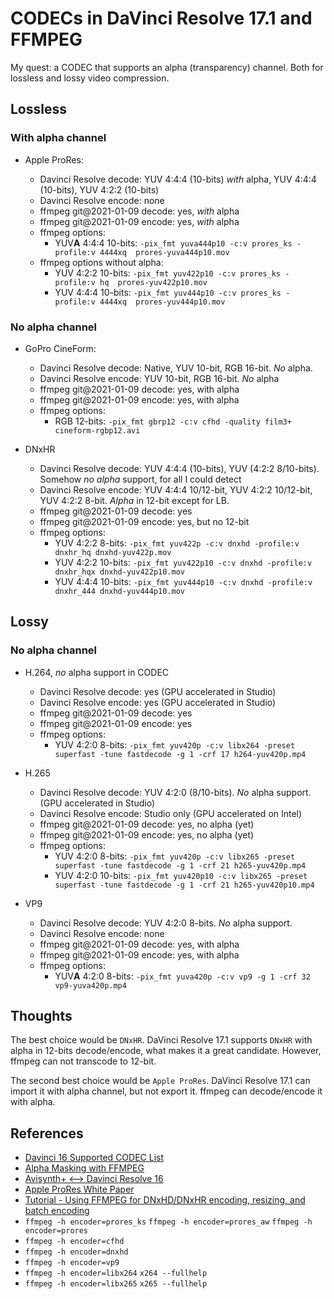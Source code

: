 # CODECs in DaVinci Resolve 17.1 and FFMPEG

My quest: a CODEC that supports an alpha (transparency) channel.  Both for lossless and lossy video compression.

## Lossless

### With alpha channel

* Apple ProRes:

    * Davinci Resolve decode: YUV 4:4:4 (10-bits) *with* alpha, YUV 4:4:4 (10-bits), YUV 4:2:2 (10-bits)
    * Davinci Resolve encode: none
    * ffmpeg git@2021-01-09 decode: yes, *with* alpha
    * ffmpeg git@2021-01-09 encode: yes, *with* alpha
    * ffmpeg options:
      * YUV**A** 4:4:4 10-bits: `-pix_fmt yuva444p10 -c:v prores_ks -profile:v 4444xq  prores-yuva444p10.mov`
    * ffmpeg options without alpha:
      * YUV 4:2:2 10-bits: `-pix_fmt yuv422p10 -c:v prores_ks -profile:v hq  prores-yuv422p10.mov`
      * YUV 4:4:4 10-bits: `-pix_fmt yuv444p10 -c:v prores_ks -profile:v 4444xq  prores-yuv444p10.mov`

### No alpha channel

* GoPro CineForm:

   * Davinci Resolve decode: Native, YUV 10-bit, RGB 16-bit. *No* alpha. 
   * Davinci Resolve encode: YUV 10-bit, RGB 16-bit. *No* alpha
   * ffmpeg git@2021-01-09 decode: yes, with alpha
   * ffmpeg git@2021-01-09 encode: yes, with alpha
   * ffmpeg options:
      * RGB 12-bits: `-pix_fmt gbrp12 -c:v cfhd -quality film3+ cineform-rgbp12.avi`

* DNxHR

   * Davinci Resolve decode: YUV 4:4:4 (10-bits), YUV (4:2:2 8/10-bits). Somehow *no alpha* support, for all I could detect
   * Davinci Resolve encode: YUV 4:4:4 10/12-bit, YUV 4:2:2 10/12-bit, YUV 4:2:2 8-bit.  *Alpha* in 12-bit except for LB.
   * ffmpeg git@2021-01-09 decode: yes
   * ffmpeg git@2021-01-09 encode: yes, but no 12-bit
   * ffmpeg options:
      * YUV 4:2:2 8-bits: `-pix_fmt yuv422p -c:v dnxhd -profile:v dnxhr_hq dnxhd-yuv422p.mov`
      * YUV 4:2:2 10-bits: `-pix_fmt yuv422p10 -c:v dnxhd -profile:v dnxhr_hqx dnxhd-yuv422p10.mov`
      * YUV 4:4:4 10-bits: `-pix_fmt yuv444p10 -c:v dnxhd -profile:v dnxhr_444 dnxhd-yuv444p10.mov`

## Lossy

### No alpha channel

* H.264, *no* alpha support in CODEC

   * Davinci Resolve decode: yes (GPU accelerated in Studio)
   * Davinci Resolve encode: yes (GPU accelerated in Studio)
   * ffmpeg git@2021-01-09 decode: yes
   * ffmpeg git@2021-01-09 encode: yes
   * ffmpeg options:
      * YUV 4:2:0 8-bits: `-pix_fmt yuv420p -c:v libx264 -preset superfast -tune fastdecode -g 1 -crf 17 h264-yuv420p.mp4`

* H.265

   * Davinci Resolve decode: YUV 4:2:0 (8/10-bits). *No* alpha support. (GPU accelerated in Studio)
   * Davinci Resolve encode: Studio only (GPU accelerated on Intel)
   * ffmpeg git@2021-01-09 decode: yes, no alpha (yet)
   * ffmpeg git@2021-01-09 encode: yes, no alpha (yet)
   * ffmpeg options:
      * YUV 4:2:0 8-bits: `-pix_fmt yuv420p -c:v libx265 -preset superfast -tune fastdecode -g 1 -crf 21 h265-yuv420p.mp4`
      * YUV 4:2:0 10-bits: `-pix_fmt yuv420p10 -c:v libx265 -preset superfast -tune fastdecode -g 1 -crf 21 h265-yuv420p10.mp4`

* VP9

   * Davinci Resolve decode: YUV 4:2:0 8-bits. *No* alpha support.
   * Davinci Resolve encode: none
   * ffmpeg git@2021-01-09 decode: yes, with alpha
   * ffmpeg git@2021-01-09 encode: yes, with alpha
   * ffmpeg options:
      * YUV**A** 4:2:0 8-bits: `-pix_fmt yuva420p -c:v vp9 -g 1 -crf 32 vp9-yuva420p.mp4`

## Thoughts

The best choice would be `DNxHR`.  DaVinci Resolve 17.1 supports `DNxHR` with alpha in 12-bits decode/encode, what makes it a great candidate.  However, ffmpeg can not transcode to 12-bit.

The second best choice would be `Apple ProRes`.  DaVinci Resolve 17.1 can import it with alpha channel, but not export it.  ffmpeg can decode/encode it with alpha.

## References

* [Davinci 16 Supported CODEC List](https://documents.blackmagicdesign.com/SupportNotes/DaVinci_Resolve_16_Supported_Codec_List.pdf)
* [Alpha Masking with FFMPEG](https://curiosalon.github.io/blog/ffmpeg-alpha-masking/)
* [Avisynth+ <--> Davinci Resolve 16](https://forum.doom9.org/showthread.php?t=176877)
* [Apple ProRes White Paper](https://www.apple.com/final-cut-pro/docs/Apple_ProRes_White_Paper.pdf)
* [Tutorial - Using FFMPEG for DNxHD/DNxHR encoding, resizing, and batch encoding](http://macilatthefront.blogspot.com/2018/12/tutorial-using-ffmpeg-for-dnxhddnxhr.html)
* `ffmpeg -h encoder=prores_ks` `ffmpeg -h encoder=prores_aw` `ffmpeg -h encoder=prores`
* `ffmpeg -h encoder=cfhd`
* `ffmpeg -h encoder=dnxhd`
* `ffmpeg -h encoder=vp9`
* `ffmpeg -h encoder=libx264` `x264 --fullhelp`
* `ffmpeg -h encoder=libx265` `x265 --fullhelp`
